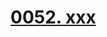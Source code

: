 # [0052. xxx](https://github.com/Tdahuyou/TNotes.react/tree/main/notes/0052.%20xxx)

<!-- region:toc -->



<!-- endregion:toc -->

